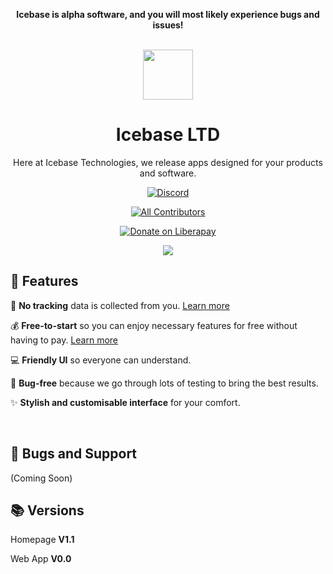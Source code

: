 <div align="center">

<strong>Icebase is alpha software, and you will most likely experience bugs and issues!</strong></br></br>

  

<img src="https://user-images.githubusercontent.com/81032902/150001869-e0a402b1-b968-4d14-a816-2dbaa16d12f6.png" height="80" length="80">

# Icebase LTD

Here at Icebase Technologies, we release apps designed for your products and software.

[![Discord](https://discordapp.com/api/guilds/923762273510641664/widget.png?style=shield)](https://discord.gg/uhatAmEuW7)

[![All Contributors](https://img.shields.io/badge/all_contributors-3-orange.svg?style=shield)](#contributors-)

[![Donate on Liberapay](https://img.shields.io/liberapay/receives/icebase-technologies.svg?logo=liberapay)](https://liberapay.com/icebase-technologies)

<!-- ALL-CONTRIBUTORS-BADGE:END -->

<img src="https://firebasestorage.googleapis.com/v0/b/wumpter14.appspot.com/o/unknown-9.png?alt=media&token=3ba5a8b9-fc6a-476d-a594-fa05fc99803a" />

</div>

## 🚀 Features


🚫 **No tracking** data is collected from you. [Learn more](https://github.com/)

💰 **Free-to-start** so you can enjoy necessary features for free without having to pay. [Learn more](https://github.com/)

💻 **Friendly UI** so everyone can understand.

🐛 **Bug-free** because we go through lots of testing to bring the best results.

✨ **Stylish and customisable interface** for your comfort.


<br />

## 💬 Bugs and Support
(Coming Soon)

## 📚 Versions

Homepage  **V1.1**

Web App  **V0.0**

